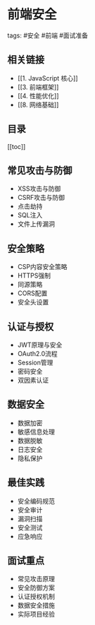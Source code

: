 # 前端安全
tags: #安全 #前端 #面试准备

## 相关链接
- [[1. JavaScript 核心]]
- [[3. 前端框架]]
- [[4. 性能优化]]
- [[8. 网络基础]]

## 目录
[[toc]]

## 常见攻击与防御
- XSS攻击与防御
- CSRF攻击与防御
- 点击劫持
- SQL注入
- 文件上传漏洞

## 安全策略
- CSP内容安全策略
- HTTPS强制
- 同源策略
- CORS配置
- 安全头设置

## 认证与授权
- JWT原理与安全
- OAuth2.0流程
- Session管理
- 密码安全
- 双因素认证

## 数据安全
- 数据加密
- 敏感信息处理
- 数据脱敏
- 日志安全
- 隐私保护

## 最佳实践
- 安全编码规范
- 安全审计
- 漏洞扫描
- 安全测试
- 应急响应

## 面试重点
- 常见攻击原理
- 安全防御方案
- 认证授权机制
- 数据安全措施
- 实际项目经验
